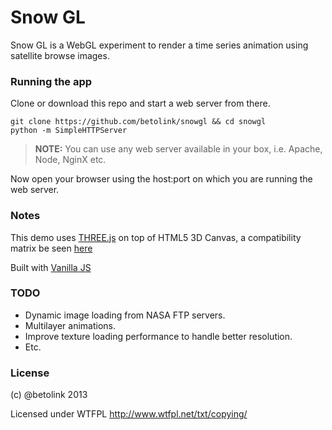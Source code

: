 
Snow GL
=====================

Snow GL is a WebGL experiment to render a time series animation using satellite browse images.

### Running the app

Clone or download this repo and start a web server from there.

```
git clone https://github.com/betolink/snowgl && cd snowgl
python -m SimpleHTTPServer
```
> **NOTE:** You can use any web server available in your box, i.e. Apache, Node, NginX etc.

Now open your browser using the host:port on which you are running the web server.

### Notes

This demo uses [THREE.js](https://github.com/mrdoob/three.js/) on top of HTML5 3D Canvas, a compatibility matrix be seen [here](http://caniuse.com/#search=canvas)

Built with [Vanilla JS](http://vanilla-js.com/)

### TODO

* Dynamic image loading from NASA FTP servers.
* Multilayer animations.
* Improve texture loading performance to handle better resolution.
* Etc.

### License

(c) @betolink 2013

Licensed under WTFPL
http://www.wtfpl.net/txt/copying/